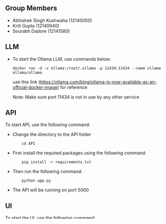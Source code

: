 ## Group Members

- Abhishek Singh Kushwaha (12140050)
- Kriti Gupta (12140940)
- Sourabh Dadore (12141580)

## LLM

- To start the Ollama LLM, use commands below:

  ```
  docker run -d -v ollama:/root/.ollama -p 11434:11434 --name ollama ollama/ollama
  ```

  use this link (https://ollama.com/blog/ollama-is-now-available-as-an-official-docker-image) for reference

  Note: Make sure port 11434 is not in use by any other service

## API

To start API, use the following command:

- Change the directory to the API folder
  ```
      cd API
  ```
- First install the required packages using the following command:
  ```
      pip install -r requirements.txt
  ```
- Then run the following command:
  ```
      python app.py
  ```
- The API will be running on port 5000

## UI

To start the UI, use the following command:

- Change the directory to the UI folder
  ```
      cd UI
  ```
- Make sure to use npm version 12.11.1
- First install the required packages using the following command:
  ```
      npm install
  ```
- Then run the following command:
  ```
      npm start
  ```
- The UI will be running on port 3000

## Usage

- The chatbot can be used for normal chit-chat, asking the account details, to ask user details or to transfer money.

## Example

- General chit-chat - "Hey, how are you?"

- User details - "What is my account number?"

- Account details - "My name is abhishek and password is '12345', give me the account details,"

- Money transfer - "I want to transfer 1000 Rupees from my account to ABC user,"
